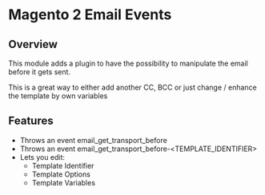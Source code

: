 # Magento 2 Email Events

## Overview

This module adds a plugin to have the possibility to manipulate the email before it gets sent. 

This is a great way to either add another CC, BCC or just change / enhance the template by own variables

## Features
- Throws an event email_get_transport_before
- Throws an event email_get_transport_before-<TEMPLATE_IDENTIFIER>
- Lets you edit:
  - Template Identifier
  - Template Options
  - Template Variables

